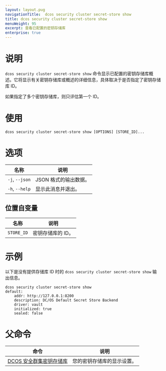 ```yaml
---
layout: layout.pug
navigationTitle:  dcos security cluster secret-store show
title: dcos security cluster secret-store show
menuWeight: 95
excerpt: 查看已配置的密钥存储库
enterprise: true
---
```


# 说明

`dcos security cluster secret-store show` 命令显示已配置的密钥存储库概述。它将显示有关密钥存储库或概述的详细信息，具体取决于是否指定了密钥存储库 ID。

如果指定了多个密钥存储库，则只评估第一个 ID。

# 使用

```
dcos security cluster secret-store show [OPTIONS] [STORE_ID]...
```

# 选项

| 名称 | 说明 |
|---------|-------------|
| `-j`, `--json` | JSON 格式的输出数据。 |
| `-h`, `--help` | 显示此消息并退出。|

## 位置自变量

| 名称 | 说明 |
|---------|-------------|
| `STORE_ID` | 密钥存储库的 ID。 |


# 示例

以下是没有提供存储库 ID 时的 `dcos security cluster secret-store show` 输出信息。

```
dcos security cluster secret-store show
default:
    addr: http://127.0.0.1:8200
    description: DC/OS Default Secret Store Backend
    driver: vault
    initialized: true
    sealed: false
```
# 父命令

| 命令 | 说明 |
|---------|-------------|
| [DCOS 安全群集密钥存储库](/cn/1.12/cli/command-reference/dcos-security/dcos-security-cluster/dcos-security-cluster-secret-store/) | 您的密钥存储库的显示设置。 |